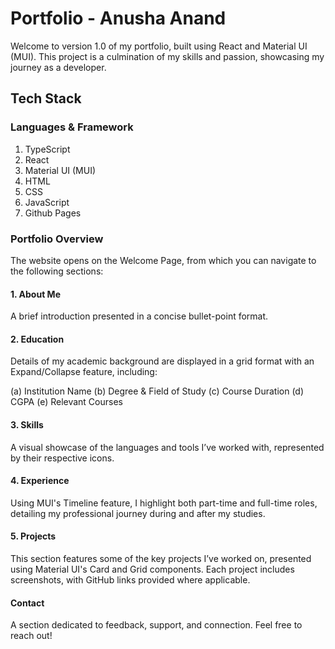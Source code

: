 # Portfolio - Anusha Anand

Welcome to version 1.0 of my portfolio, built using React and Material UI (MUI). This project is a culmination of my skills and passion, showcasing my journey as a developer.

## Tech Stack

### Languages & Framework

1. TypeScript
2. React
3. Material UI (MUI)
4. HTML
5. CSS
6. JavaScript
7. Github Pages

### Portfolio Overview

The website opens on the Welcome Page, from which you can navigate to the following sections:

#### 1. About Me

A brief introduction presented in a concise bullet-point format.

#### 2. Education

Details of my academic background are displayed in a grid format with an Expand/Collapse feature, including:

(a) Institution Name
(b) Degree & Field of Study
(c) Course Duration
(d) CGPA
(e) Relevant Courses

#### 3. Skills

A visual showcase of the languages and tools I’ve worked with, represented by their respective icons.

#### 4. Experience

Using MUI's Timeline feature, I highlight both part-time and full-time roles, detailing my professional journey during and after my studies.

#### 5. Projects

This section features some of the key projects I’ve worked on, presented using Material UI's Card and Grid components. Each project includes screenshots, with GitHub links provided where applicable.

#### Contact

A section dedicated to feedback, support, and connection. Feel free to reach out!

